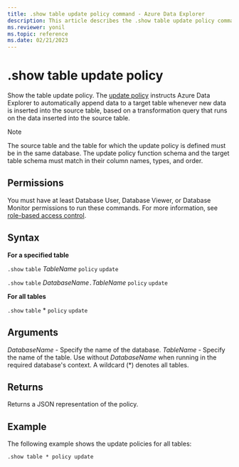 ```yaml
---
title: .show table update policy command - Azure Data Explorer
description: This article describes the .show table update policy command in Azure Data Explorer.
ms.reviewer: yonil
ms.topic: reference
ms.date: 02/21/2023
---
```

# .show table update policy

Show the table update policy. The [update policy](updatepolicy.md) instructs Azure Data Explorer to automatically append data to a target table whenever new data is inserted into the source table, based on a transformation query that runs on the data inserted into the source table.

> [!NOTE]
> The source table and the table for which the update policy is defined must be in the same database.
> The update policy function schema and the target table schema must match in their column names, types, and order.

## Permissions

You must have at least Database User, Database Viewer, or Database Monitor permissions to run these commands. For more information, see [role-based access control](access-control/role-based-access-control.md).

## Syntax

**For a specified table**

`.show` `table` *TableName* `policy` `update`

`.show` `table` *DatabaseName*`.`*TableName* `policy` `update`

**For all tables**

`.show` `table` * `policy` `update`

## Arguments

*DatabaseName* - Specify the name of the database.
*TableName* - Specify the name of the table. Use without *DatabaseName* when running in the required database's context. A wildcard (*) denotes all tables.

## Returns

Returns a JSON representation of the policy.

## Example

The following example shows the update policies for all tables:

```kusto
.show table * policy update 
```
